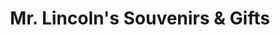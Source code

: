 ---
title: "Mr. Lincoln's Souvenirs & Gifts"
url: /springfield/mr-lincolns-souvenirs-und-gifts/
shop: Andenken
---
